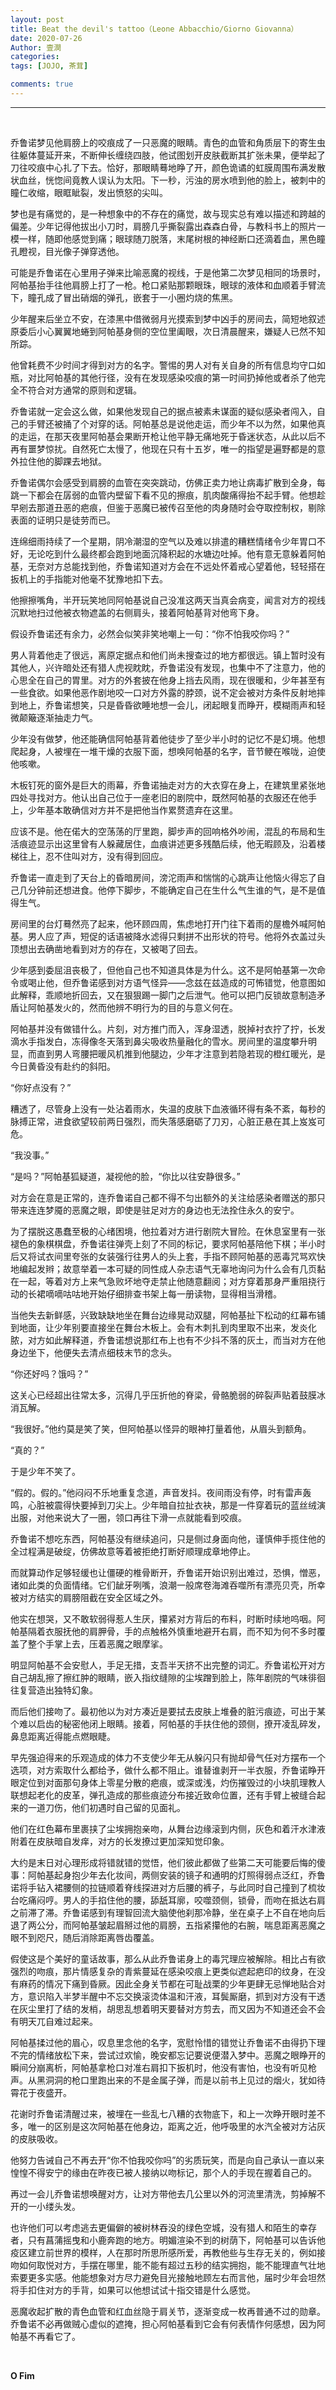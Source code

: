 ```yaml
---
layout: post
title: Beat the devil's tattoo（Leone Abbacchio/Giorno Giovanna）
date: 2020-07-26
Author: 壹澗
categories: 
tags: [JOJO, 茶茸]

comments: true
--- 
```


***

<br/>

乔鲁诺梦见他肩膀上的咬痕成了一只恶魔的眼睛。青色的血管和角质层下的寄生虫往躯体蔓延开来，不断伸长缠绕四肢，他试图划开皮肤截断其扩张未果，便举起了刀往咬痕中心扎了下去。恰好，那眼睛蓦地睁了开，颜色诡谲的虹膜周围布满发散状血丝，恍惚间竟教人误认为太阳。下一秒，污浊的房水喷到他的脸上，被刺中的瞳仁收缩，眼眶眦裂，发出愤怒的尖叫。

梦也是有痛觉的，是一种想象中的不存在的痛觉，故与现实总有难以描述和跨越的偏差。少年记得他拔出小刀时，肩膀几乎撕裂露出森森白骨，与教科书上的照片一模一样，随即他感觉到痛；眼球随刀脱落，末尾树根的神经断口还滴着血，黑色瞳孔瞪视，目光像子弹穿透他。

可能是乔鲁诺在心里用子弹来比喻恶魔的视线，于是他第二次梦见相同的场景时，阿帕基抬手往他肩膀上打了一枪。枪口紧贴那颗眼珠，眼球的液体和血顺着手臂流下，瞳孔成了冒出硝烟的弹孔，嵌套于一小圈灼烧的焦黑。

少年醒来后坐立不安，在漆黑中借微弱月光摸索到梦中凶手的房间去，简短地叙述原委后小心翼翼地蜷到阿帕基身侧的空位里阖眼，次日清晨醒来，嫌疑人已然不知所踪。

他曾耗费不少时间才得到对方的名字。警惕的男人对有关自身的所有信息均守口如瓶，对比阿帕基的其他行径，没有在发现感染咬痕的第一时间扔掉他或者杀了他完全不符合对方通常的原则和逻辑。

乔鲁诺就一定会这么做，如果他发现自己的据点被素未谋面的疑似感染者闯入，自己的手臂还被捅了个对穿的话。阿帕基总是说他走运，而少年不以为然，如果他真的走运，在那天夜里阿帕基会果断开枪让他平静无痛地死于昏迷状态，从此以后不再有噩梦惊扰。自然死亡太慢了，他现在只有十五岁，唯一的指望是遍野都是的意外拉住他的脚踝去地狱。

乔鲁诺偶尔会感受到肩膀的血管在突突跳动，仿佛正卖力地让病毒扩散到全身，每跳一下都会在孱弱的血管内壁留下看不见的擦痕，肌肉酸痛得抬不起手臂。他想趁早剜去那道丑恶的疤痕，但鉴于恶魔已被传召至他的肉身随时会夺取控制权，剔除表面的证明只是徒劳而已。

连绵细雨持续了一个星期，阴冷潮湿的空气以及难以排遣的糟糕情绪令少年胃口不好，无论吃到什么最终都会跑到地面沉降积起的水塘边吐掉。他有意无意躲着阿帕基，无奈对方总能找到他，乔鲁诺知道对方会在不远处怀着戒心望着他，轻轻搭在扳机上的手指能对他毫不犹豫地扣下去。

他擦擦嘴角，半开玩笑地同阿帕基说自己没准这两天当真会病变，闻言对方的视线沉默地扫过他被衣物遮盖的右侧肩头，接着阿帕基背对他弯下身。

假设乔鲁诺还有余力，必然会似笑非笑地嘲上一句：“你不怕我咬你吗？”

男人背着他走了很远，离原定据点和他们尚未搜查过的地方都很远。镇上暂时没有其他人，兴许暗处还有猎人虎视眈眈，乔鲁诺没有发现，也集中不了注意力，他的心思全在自己的胃里。对方的外套披在他身上挡去风雨，现在很暖和，少年甚至有一些食欲。如果他恶作剧地咬一口对方外露的脖颈，说不定会被对方条件反射地摔到地上，乔鲁诺想笑，只是昏昏欲睡地想一会儿，闭起眼复而睁开，模糊雨声和轻微颠簸逐渐抽走力气。

少年没有做梦，他还能确信阿帕基背着他徒步了至少半小时的记忆不是幻境。他想爬起身，人被埋在一堆干燥的衣服下面，想唤阿帕基的名字，音节鲠在喉咙，迫使他咳嗽。

木板钉死的窗外是巨大的雨幕，乔鲁诺抽走对方的大衣穿在身上，在建筑里紧张地四处寻找对方。他认出自己位于一座老旧的剧院中，既然阿帕基的衣服还在他手上，少年基本敢确信对方并不是把他当作累赘遗弃在这里。

应该不是。他在偌大的空荡荡的厅里跑，脚步声的回响格外吵闹，混乱的布局和生活痕迹显示出这里曾有人躲藏居住，血痕讲述更多残酷后续，他无暇顾及，沿着楼梯往上，忍不住叫对方，没有得到回应。

乔鲁诺一直走到了天台上的昏暗房间，滂沱雨声和惴惴的心跳声让他恼火得忘了自己几分钟前还想进食。他停下脚步，不能确定自己在生什么气生谁的气，是不是值得生气。

房间里的台灯蓦然亮了起来，他环顾四周，焦虑地打开门往下着雨的屋檐外喊阿帕基。男人应了声，短促的话语被降水滤得只剩拼不出形状的符号。他将外衣盖过头顶想出去确凿地看到对方的存在，又被喝了回去。

少年感到委屈沮丧极了，但他自己也不知道具体是为什么。这不是阿帕基第一次命令或喝止他，但乔鲁诺感到对方语气怪异——念兹在兹造成的可怖错觉，他意图如此解释，乖顺地折回去，又在狠狠踢一脚门之后泄气。他可以把门反锁故意制造矛盾让阿帕基发火的，然而他辨不明行为的目的与意义何在。

阿帕基并没有做错什么。片刻，对方推门而入，浑身湿透，脱掉衬衣拧了拧，长发滴水手指发白，冻得像冬天落到鼻尖吸收热量融化的雪水。房间里的温度攀升明显，而直到男人弯腰把暖风机推到他腿边，少年才注意到若隐若现的橙红暖光，是今日黄昏没有赴约的斜阳。

“你好点没有？”

糟透了，尽管身上没有一处沾着雨水，失温的皮肤下血液循环得有条不紊，每秒的脉搏正常，进食欲望较前两日强烈，而失落感磨砺了刀刃，心脏正悬在其上岌岌可危。

“我没事。”

“是吗？”阿帕基狐疑道，凝视他的脸，“你比以往安静很多。”

对方会在意是正常的，连乔鲁诺自己都不得不匀出额外的关注给感染者赠送的那只带来连连梦魇的恶魔之眼，即使是驻足对方的身边也无法拴住永久的安宁。

为了摆脱这愚蠢至极的心绪困境，他拉着对方进行剧院大冒险。在休息室里有一张褪色的象棋棋盘，乔鲁诺往弹壳上刻了不同的标记，要求阿帕基陪他下棋；半小时后又将试衣间里夸张的女装强行往男人的头上套，手指不顾阿帕基的恶毒咒骂欢快地编起发辫；故意举着一本可疑的同性成人杂志语气无辜地询问为什么会有几页黏在一起，等着对方上来气急败坏地夺走禁止他随意翻阅；对方穿着那身严重阻挠行动的长裙嘀嘀咕咕地开始仔细排查书架上每一册读物，显得相当滑稽。

当他失去新鲜感，兴致缺缺地坐在舞台边缘晃动双腿，阿帕基扯下松动的红幕布铺到地面，让少年别要直接坐在舞台木板上。会有木刺扎到肉里取不出来，发炎化脓，对方如此解释道，乔鲁诺想说那红布上也有不少抖不落的灰土，而当对方在他身边坐下，他便失去清点细枝末节的念头。

“你还好吗？饿吗？”

这关心已经超出往常太多，沉得几乎压折他的脊梁，骨骼脆弱的碎裂声贴着鼓膜冰消瓦解。

“我很好。”他约莫是笑了笑，但阿帕基以怪异的眼神打量着他，从眉头到额角。

“真的？”

于是少年不笑了。

“假的。假的。”他闷闷不乐地重复念道，声音发抖。夜间雨没有停，时有雷声轰鸣，心脏被震得快要掉到刀尖上。少年暗自拉扯衣袂，那是一件穿着玩的蓝丝绒演出服，对他来说大了一圈，领口再往下滑一点就能看到咬痕。

乔鲁诺不想吃东西，阿帕基没有继续追问，只是侧过身面向他，谨慎伸手揽住他的全过程满是破绽，仿佛故意等着被拒绝打断好顺理成章地停止。

而就算动作足够轻缓也让僵硬的椎骨断开，乔鲁诺开始识别出难过，恐惧，憎恶，诸如此类的负面情绪。它们龇牙咧嘴，浪潮一般席卷海滩吞噬所有漂亮贝壳，所幸被对方结实的肩膀阻截在安全区域之外。

他实在想哭，又不敢软弱得惹人生厌，攥紧对方背后的布料，时断时续地呜咽。阿帕基隔着衣服抚他的肩胛骨，手的点触格外慎重地避开右肩，而不知为何不多时覆盖了整个手掌上去，压着恶魔之眼摩挲。

明显阿帕基不会安慰人，手足无措，支吾半天挤不出完整的词汇。乔鲁诺松开对方自己胡乱擦了擦红肿的眼睛，嵌入指纹缝隙的尘埃蹭到脸上，陈年剧院的气味徘徊往复营造出独特幻象。

而后他们接吻了。最初他以为对方凑近是要拭去皮肤上堆叠的脏污痕迹，可出于某个难以启齿的秘密他闭上眼睛。接着，阿帕基的手扶住他的颈侧，撩开凌乱碎发，鼻息距离近得能点燃眼睫。

早先强迫得来的乐观造成的体力不支使少年无从躲闪只有抛却骨气任对方摆布一个选项，对方索取什么都给予，做什么都不阻止。谁替谁剥开一半衣服，乔鲁诺睁开眼定位到对面那句身体上零星分散的疤痕，或深或浅，灼伤摧毁过的小块肌理教人联想起老化的皮革，弹孔造成的那些痕迹分布接近致命位置，还有手臂上被缝合起来的一道刀伤，他们初遇时自己留的见面礼。

他们在红色幕布里裹挟了尘埃拥抱亲吻，从舞台边缘滚到内侧，灰色和着汗水津液附着在皮肤暗自发痒，对方的长发撩过更加深知觉印象。

大约是末日对心理形成将错就错的觉悟，他们彼此都做了些第二天可能要后悔的傻事：阿帕基起身抱少年去化妆间，两侧安装的镜子和通明的灯照得弱点泛红，乔鲁诺将手钻入裙腰侧的拉链顺着脊线探进对方后腰的裤子，与此同时自己撞到了梳妆台吃痛闷哼。男人的手掐住他的腰，舔舐耳廓，咬噬颈侧，锁骨，而吻在抵达右肩之前滞了滞。乔鲁诺感到有理智回流大脑使他刹那冷静，坐在桌子上不自在地向后退了两公分，而阿帕基皱起眉掰过他的肩膀，五指紧攥他的右腕，喘息距离恶魔之眼不到咫尺，随后消除距离唇齿覆盖。

假使这是个美好的童话故事，那么从此乔鲁诺身上的毒咒理应被解除。相比占有欲强烈的吻痕，那片情感复杂的青紫蔓延在感染咬痕上更类似遮起疤印的纹身，在没有麻药的情况下痛到昏厥。因此全身关节都在可耻战栗的少年更肆无忌惮地贴合对方，意识陷入半梦半醒中不忘交换滚烫体温和汗液，耳鬓厮磨，抓到对方没有干透在灰尘里打了结的发梢，胡思乱想着明天要替对方剪去，而又因为不知道还会不会有明天兀自难过起来。

阿帕基揉过他的眉心，叹息里念他的名字，宽慰怜惜的错觉让乔鲁诺不由得扔下理不完的情绪放松下来，尝试过欢愉，晚安都忘记要说便潜入梦中。恶魔之眼睁开的瞬间分崩离析，阿帕基拿枪口对准右肩扣下扳机时，他没有害怕，也没有听见枪声。从黑洞洞的枪口里跑出来的不是金属子弹，而是以前书上见过的烟火，犹如待霄花于夜盛开。

花谢时乔鲁诺清醒过来，被埋在一些乱七八糟的衣物底下，和上一次睁开眼时差不多，唯一的区别是这次阿帕基在他身边，距离之近，他呼吸里的水汽全被对方沾灰的皮肤吸收。

他努力告诫自己不再去开“你不怕我咬你吗”的劣质玩笑，而是向自己承认一直以来惶惶不得安宁的缘由在昨夜已被人接纳以吻标记，那个人的手现在握着自己的。

再过一会儿乔鲁诺想唤醒对方，让对方带他去几公里以外的河流里清洗，剪掉解不开的一小缕头发。

也许他们可以考虑逃去更偏僻的被树林吞没的绿色空城，没有猎人和陌生的幸存者，只有菖蒲摇曳和小鹿奔跑的地方。明媚渲染不到的树荫下，阿帕基可以告诉他疫区建立前世界的模样，人在那时所思所感所爱，再教他些与生存无关的，例如接吻如何取悦对方，手摆在哪里，能不能有超过五秒的结实拥抱，能不能理直气壮地索要更多实感。他能想象对方尽力避免目光接触地顾左右而言他，届时少年会坦然将手扣住对方的手背，如果可以他想试试十指交错是什么感觉。

恶魔收起扩散的青色血管和红血丝隐于肩关节，逐渐变成一枚再普通不过的勋章。乔鲁诺不必再做贼心虚似的遮掩，担心阿帕基看到它会有何表情作何感想，因为阿帕基不再看它了。

<br/>

**O Fim**